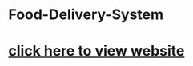 # Food-Delivery-System
# [click here to view website]([https://saimurahari.github.io/Food-Delivery-System/Files/login.html](http://127.0.0.1:5500/Food-Delivery-System-main/Files/dishes.html)http://127.0.0.1:5500/Food-Delivery-System-main/Files/dishes.html)
 
 
 
